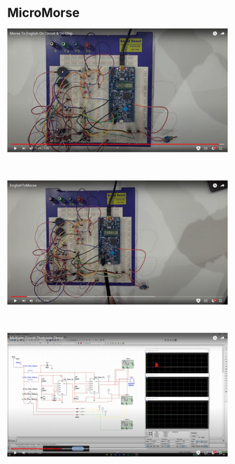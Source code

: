 # MicroMorse

<a href="https://youtu.be/FeWbVRlM3Dc">
  <img src="Assets/MorseToEnglish.jpg" alt="Watch the video" width="1000">
</a>

<br><br>

<a href="https://youtu.be/CW9qCfB3q6Q">
  <img src="Assets/EnglishToMorse.jpg" alt="Watch the video" width="1000">
</a>

<br><br>

<a href="https://youtu.be/kiP0nsdlmYM">
  <img src="Assets/Multisim.png" alt="Watch the video" width="1000">
</a>

